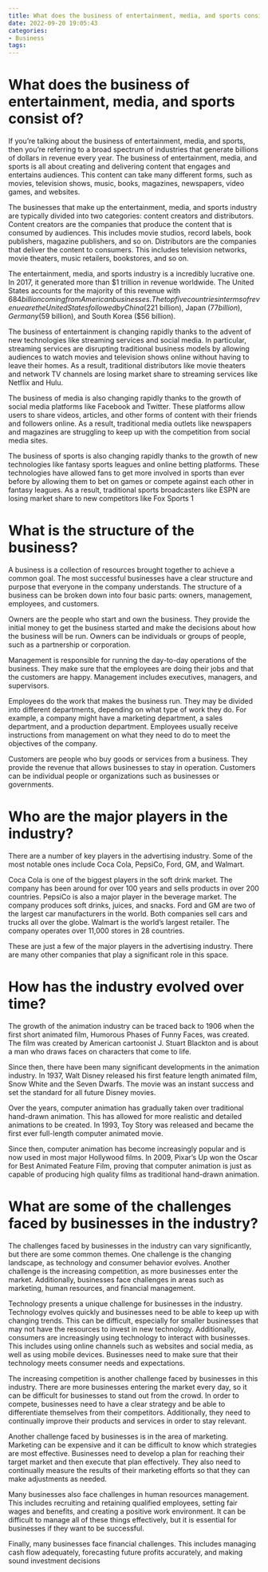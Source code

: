 ```yaml
---
title: What does the business of entertainment, media, and sports consist of
date: 2022-09-20 19:05:43
categories:
- Business
tags:
---
```



#  What does the business of entertainment, media, and sports consist of?

If you’re talking about the business of entertainment, media, and sports, then you’re referring to a broad spectrum of industries that generate billions of dollars in revenue every year. The business of entertainment, media, and sports is all about creating and delivering content that engages and entertains audiences. This content can take many different forms, such as movies, television shows, music, books, magazines, newspapers, video games, and websites.

The businesses that make up the entertainment, media, and sports industry are typically divided into two categories: content creators and distributors. Content creators are the companies that produce the content that is consumed by audiences. This includes movie studios, record labels, book publishers, magazine publishers, and so on. Distributors are the companies that deliver the content to consumers. This includes television networks, movie theaters, music retailers, bookstores, and so on.

The entertainment, media, and sports industry is a incredibly lucrative one. In 2017, it generated more than $1 trillion in revenue worldwide. The United States accounts for the majority of this revenue with $684 billion coming from American businesses. The top five countries in terms of revenue are the United States followed by China ($221 billion), Japan ($77 billion), Germany ($59 billion), and South Korea ($56 billion).

The business of entertainment is changing rapidly thanks to the advent of new technologies like streaming services and social media. In particular, streaming services are disrupting traditional business models by allowing audiences to watch movies and television shows online without having to leave their homes. As a result, traditional distributors like movie theaters and network TV channels are losing market share to streaming services like Netflix and Hulu.

The business of media is also changing rapidly thanks to the growth of social media platforms like Facebook and Twitter. These platforms allow users to share videos, articles, and other forms of content with their friends and followers online. As a result, traditional media outlets like newspapers and magazines are struggling to keep up with the competition from social media sites.

The business of sports is also changing rapidly thanks to the growth of new technologies like fantasy sports leagues and online betting platforms. These technologies have allowed fans to get more involved in sports than ever before by allowing them to bet on games or compete against each other in fantasy leagues. As a result, traditional sports broadcasters like ESPN are losing market share to new competitors like Fox Sports 1

#  What is the structure of the business?

A business is a collection of resources brought together to achieve a common goal. The most successful businesses have a clear structure and purpose that everyone in the company understands. The structure of a business can be broken down into four basic parts: owners, management, employees, and customers.

Owners are the people who start and own the business. They provide the initial money to get the business started and make the decisions about how the business will be run. Owners can be individuals or groups of people, such as a partnership or corporation.

Management is responsible for running the day-to-day operations of the business. They make sure that the employees are doing their jobs and that the customers are happy. Management includes executives, managers, and supervisors.

Employees do the work that makes the business run. They may be divided into different departments, depending on what type of work they do. For example, a company might have a marketing department, a sales department, and a production department. Employees usually receive instructions from management on what they need to do to meet the objectives of the company.

Customers are people who buy goods or services from a business. They provide the revenue that allows businesses to stay in operation. Customers can be individual people or organizations such as businesses or governments.

#  Who are the major players in the industry?

There are a number of key players in the advertising industry. Some of the most notable ones include Coca Cola, PepsiCo, Ford, GM, and Walmart.

 Coca Cola is one of the biggest players in the soft drink market. The company has been around for over 100 years and sells products in over 200 countries. PepsiCo is also a major player in the beverage market. The company produces soft drinks, juices, and snacks. Ford and GM are two of the largest car manufacturers in the world. Both companies sell cars and trucks all over the globe. Walmart is the world’s largest retailer. The company operates over 11,000 stores in 28 countries.

These are just a few of the major players in the advertising industry. There are many other companies that play a significant role in this space.

#  How has the industry evolved over time?

The growth of the animation industry can be traced back to 1906 when the first short animated film, Humorous Phases of Funny Faces, was created. The film was created by American cartoonist J. Stuart Blackton and is about a man who draws faces on characters that come to life.

Since then, there have been many significant developments in the animation industry. In 1937, Walt Disney released his first feature length animated film, Snow White and the Seven Dwarfs. The movie was an instant success and set the standard for all future Disney movies.

Over the years, computer animation has gradually taken over traditional hand-drawn animation. This has allowed for more realistic and detailed animations to be created. In 1993, Toy Story was released and became the first ever full-length computer animated movie.

Since then, computer animation has become increasingly popular and is now used in most major Hollywood films. In 2009, Pixar’s Up won the Oscar for Best Animated Feature Film, proving that computer animation is just as capable of producing high quality films as traditional hand-drawn animation.

#  What are some of the challenges faced by businesses in the industry?

The challenges faced by businesses in the industry can vary significantly, but there are some common themes. One challenge is the changing landscape, as technology and consumer behavior evolves. Another challenge is the increasing competition, as more businesses enter the market. Additionally, businesses face challenges in areas such as marketing, human resources, and financial management.

Technology presents a unique challenge for businesses in the industry. Technology evolves quickly and businesses need to be able to keep up with changing trends. This can be difficult, especially for smaller businesses that may not have the resources to invest in new technology. Additionally, consumers are increasingly using technology to interact with businesses. This includes using online channels such as websites and social media, as well as using mobile devices. Businesses need to make sure that their technology meets consumer needs and expectations.

The increasing competition is another challenge faced by businesses in this industry. There are more businesses entering the market every day, so it can be difficult for businesses to stand out from the crowd. In order to compete, businesses need to have a clear strategy and be able to differentiate themselves from their competitors. Additionally, they need to continually improve their products and services in order to stay relevant.

Another challenge faced by businesses is in the area of marketing. Marketing can be expensive and it can be difficult to know which strategies are most effective. Businesses need to develop a plan for reaching their target market and then execute that plan effectively. They also need to continually measure the results of their marketing efforts so that they can make adjustments as needed.

Many businesses also face challenges in human resources management. This includes recruiting and retaining qualified employees, setting fair wages and benefits, and creating a positive work environment. It can be difficult to manage all of these things effectively, but it is essential for businesses if they want to be successful.

 Finally, many businesses face financial challenges. This includes managing cash flow adequately, forecasting future profits accurately, and making sound investment decisions